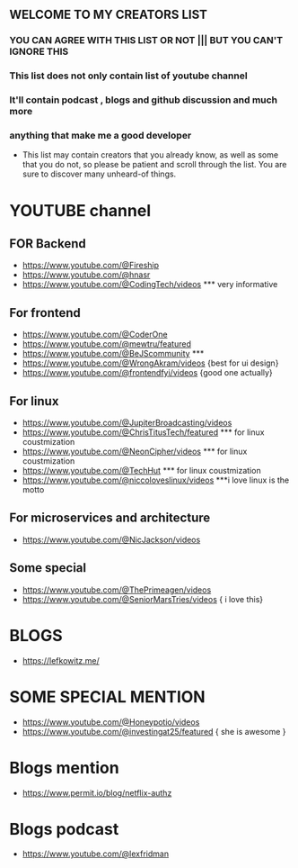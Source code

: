 ## WELCOME TO MY CREATORS LIST

### YOU CAN AGREE WITH THIS LIST OR NOT ||| BUT YOU CAN'T IGNORE THIS

### This list does not only contain list of youtube channel

### It'll contain podcast , blogs and github discussion and much more

### anything that make me a good developer

- This list may contain creators that you already know, as well as some that you do not, so please be patient and scroll through the list. You are sure to discover many unheard-of things.

# YOUTUBE channel

## FOR Backend

- https://www.youtube.com/@Fireship
- https://www.youtube.com/@hnasr
- https://www.youtube.com/@CodingTech/videos \*\*\* very informative

## For frontend

- https://www.youtube.com/@CoderOne
- https://www.youtube.com/@mewtru/featured
- https://www.youtube.com/@BeJScommunity \*\*\*
- https://www.youtube.com/@WrongAkram/videos {best for ui design}
- https://www.youtube.com/@frontendfyi/videos {good one actually}

## For linux

- https://www.youtube.com/@JupiterBroadcasting/videos
- https://www.youtube.com/@ChrisTitusTech/featured \*\*\* for linux coustmization
- https://www.youtube.com/@NeonCipher/videos \*\*\* for linux coustmization
- https://www.youtube.com/@TechHut \*\*\* for linux coustmization
- https://www.youtube.com/@niccoloveslinux/videos \*\*\*i love linux is the motto

## For microservices and architecture

- https://www.youtube.com/@NicJackson/videos

## Some special

- https://www.youtube.com/@ThePrimeagen/videos
- https://www.youtube.com/@SeniorMarsTries/videos { i love this}

# BLOGS

- https://lefkowitz.me/

# SOME SPECIAL MENTION

- https://www.youtube.com/@Honeypotio/videos
- https://www.youtube.com/@investingat25/featured { she is awesome }

# Blogs mention

- https://www.permit.io/blog/netflix-authz

# Blogs podcast

- https://www.youtube.com/@lexfridman
